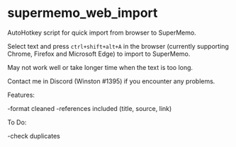 # supermemo_web_import
 AutoHotkey script for quick import from browser to SuperMemo.

Select text and press `ctrl+shift+alt+A` in the browser (currently supporting Chrome, Firefox and Microsoft Edge) to import to SuperMemo.

May not work well or take longer time when the text is too long.

Contact me in Discord (Winston #1395) if you encounter any problems.

Features:

-format cleaned
-references included (title, source, link)

To Do:

-check duplicates

